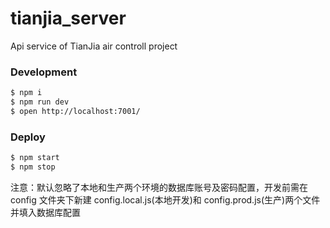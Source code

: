 # tianjia_server

Api service of TianJia air controll project

### Development

```bash
$ npm i
$ npm run dev
$ open http://localhost:7001/
```

### Deploy

```bash
$ npm start
$ npm stop
```

注意：默认忽略了本地和生产两个环境的数据库账号及密码配置，开发前需在 config 文件夹下新建 config.local.js(本地开发)和 config.prod.js(生产)两个文件并填入数据库配置
